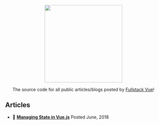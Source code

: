 <div align="center">
  <p>
    <img src="http://i.imgur.com/CSu35WO.png" width="250"/>
  </p>

  <p>The source code for all public articles/blogs posted by <a href="https://www.fullstack.io/vue/">Fullstack Vue</a>!</p>
</div>

## Articles
* 💠 <strong>[Managing State in Vue.js](https://medium.com/fullstackio/managing-state-in-vue-js-23a0352b1c87)</strong> Posted June, 2018
